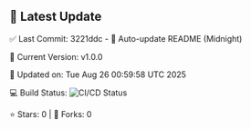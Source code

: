 ## 🚀 Latest Update

✅ Last Commit: 3221ddc - 🤖 Auto-update README (Midnight)

🌟 Current Version: v1.0.0

📅 Updated on: Tue Aug 26 00:59:58 UTC 2025

💻 Build Status: ![CI/CD Status](https://github.com/SaiAryan1784/wedding_frontend/actions/workflows/update-readme.yml/badge.svg)

⭐️ Stars: 0 | 🍴 Forks: 0
